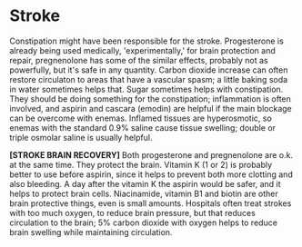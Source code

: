 # Stroke

Constipation might have been responsible for the stroke. Progesterone is already being used medically, 'experimentally,' for brain protection and repair, pregnenolone has some of the similar effects, probably not as powerfully, but it's safe in any quantity. Carbon dioxide increase can often restore circulaton to areas that have a vascular spasm; a little baking soda in water sometimes helps that. Sugar sometimes helps with constipation. They should be doing something for the constipation; inflammation is often involved, and aspirin and cascara (emodin) are helpful if the main blockage can be overcome with enemas. Inflamed tissues are hyperosmotic, so enemas with the standard 0.9% saline cause tissue swelling; double or triple osmolar saline is usually helpful.

**[STROKE BRAIN RECOVERY]**
Both progesterone and pregnenolone are o.k. at the same time. They protect the brain. Vitamin K (1 or 2) is probably better to use before aspirin, since it helps to prevent both more clotting and also bleeding. A day after the vitamin K the aspirin would be safer, and it helps to protect brain cells. Niacinamide, vitamin B1 and biotin are other brain protective things, even is small amounts. Hospitals often treat strokes with too much oxygen, to reduce brain pressure, but that reduces circulation to the brain; 5% carbon dioxide with oxygen helps to reduce brain swelling while maintaining circulation.